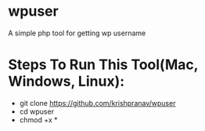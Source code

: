 # wpuser
A simple php tool for getting wp username

# Steps To Run This Tool(Mac, Windows, Linux):
- git clone https://github.com/krishpranav/wpuser
- cd wpuser
- chmod +x *
